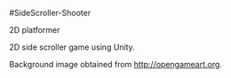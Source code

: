 ﻿#SideScroller-Shooter

2D platformer

2D side scroller game using Unity.

Background image obtained from http://opengameart.org. 